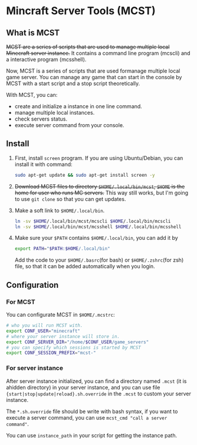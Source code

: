 # Mincraft Server Tools (MCST)

## What is MCST

~~MCST are a series of scripts that are used to manage multiple local Minecraft
server instance.~~ It contains a command line program (mcscli) and a 
interactive program (mcsshell).

Now, MCST is a series of scripts that are used formanage multiple local game
server. You can manage any game that can start in the console by MCST with a 
start script and a stop script theoretically.

With MCST, you can:
- create and initialize a instance in one line command.
- manage multiple local instances.
- check servers status.
- execute server command from your console.

## Install

1. First, install `screen` program. If you are using Ubuntu/Debian, you can
   install it with command:
    ```bash
    sudo apt-get update && sudo apt-get install screen -y
    ```
2. ~~Download MCST files to directory `$HOME/.local/bin/mcst`, `$HOME` is the home for user who runs MC servers.~~
   This way still works, but I'm going to 
   use `git clone` so that you can get updates.

3. Make a soft link to `$HOME/.local/bin`.
   ```bash
   ln -sv $HOME/.local/bin/mcst/mcscli $HOME/.local/bin/mcscli
   ln -sv $HOME/.local/bin/mcst/mcsshell $HOME/.local/bin/mcsshell
   ```

4. Make sure your `$PATH` contains `$HOME/.local/bin`, you can add it by
   ```bash
   export PATH="$PATH:$HOME/.local/bin"
   ```
   Add the code to your `$HOME/.basrc`(for bash) or `$HOME/.zshrc`(for zsh)
   file, so that it can be added automatically when you login.

## Configuration

### For MCST

You can configurate MCST in `$HOME/.mcstrc`:
```bash
# who you will run MCST with.
export CONF_USER="minecraft"
# where your server instance will store in.
export CONF_SERVER_DIR="/home/$CONF_USER/game_servers"
# you can specify which sessions is started by MCST
export CONF_SESSION_PREFIX="mcst-"
```

### For server instance

After server instance initialized, you can find a directory named `.mcst`
(it is ahidden directory) in your server instance, and you can use file 
`{start|stop|update|reload}.sh.override` in the `.mcst` to custom your 
server instance.

The `*.sh.override` file should be write with bash syntax, if you want to 
execute a server command, you can use `mcst_cmd "call a server command"`.

You can use `instance_path` in your script for getting the instance path.
